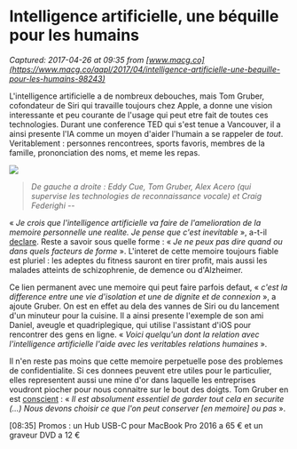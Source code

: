 # Intelligence artificielle, une béquille pour les humains

_Captured: 2017-04-26 at 09:35 from [www.macg.co](https://www.macg.co/aapl/2017/04/intelligence-artificielle-une-bequille-pour-les-humains-98243)_

L'intelligence artificielle a de nombreux debouches, mais Tom Gruber, cofondateur de Siri qui travaille toujours chez Apple, a donne une vision interessante et peu courante de l'usage qui peut etre fait de toutes ces technologies. Durant une conference TED qui s'est tenue a Vancouver, il a ainsi presente l'IA comme un moyen d'aider l'humain a se rappeler de _tout_. Veritablement : personnes rencontrees, sports favoris, membres de la famille, prononciation des noms, et meme les repas.

![](https://img.macg.co/2017/4/macgpic-1493151727-108194541345734-sc-jpt.jpg)

> _De gauche a droite : Eddy Cue, Tom Gruber, Alex Acero (qui supervise les technologies de reconnaissance vocale) et Craig Federighi --_

« _Je crois que l'intelligence artificielle va faire de l'amelioration de la memoire personnelle une realite. Je pense que c'est inevitable_ », a-t-il [declare](http://www.businessinsider.com/apple-exec-computers-should-help-people-remember-everyone-theyve-met-2017-4). Reste a savoir sous quelle forme : « _Je ne peux pas dire quand ou dans quels facteurs de forme_ ». L'interet de cette memoire toujours fiable est pluriel : les adeptes du fitness sauront en tirer profit, mais aussi les malades atteints de schizophrenie, de demence ou d'Alzheimer.

Ce lien permanent avec une memoire qui peut faire parfois defaut, « _c'est la difference entre une vie d'isolation et une de dignite et de connexion_ », a ajoute Gruber. On est en effet au dela des vannes de Siri ou du lancement d'un minuteur pour la cuisine. Il a ainsi presente l'exemple de son ami Daniel, aveugle et quadriplegique, qui utilise l'assistant d'iOS pour rencontrer des gens en ligne. « _Voici quelqu'un dont la relation avec l'intelligence artificielle l'aide avec les veritables relations humaines_ ».

Il n'en reste pas moins que cette memoire perpetuelle pose des problemes de confidentialite. Si ces donnees peuvent etre utiles pour le particulier, elles representent aussi une mine d'or dans laquelle les entreprises voudront piocher pour nous connaitre sur le bout des doigts. Tom Gruber en est [conscient](https://www.axios.com/apple-ai-should-augment-human-capabilities-rather-than-making-better-c-2378300365.html) : « _Il est absolument essentiel de garder tout cela en securite (…) Nous devons choisir ce que l'on peut conserver [en memoire] ou pas_ ».

[08:35] Promos : un Hub USB-C pour MacBook Pro 2016 a 65 € et un graveur DVD a 12 €
